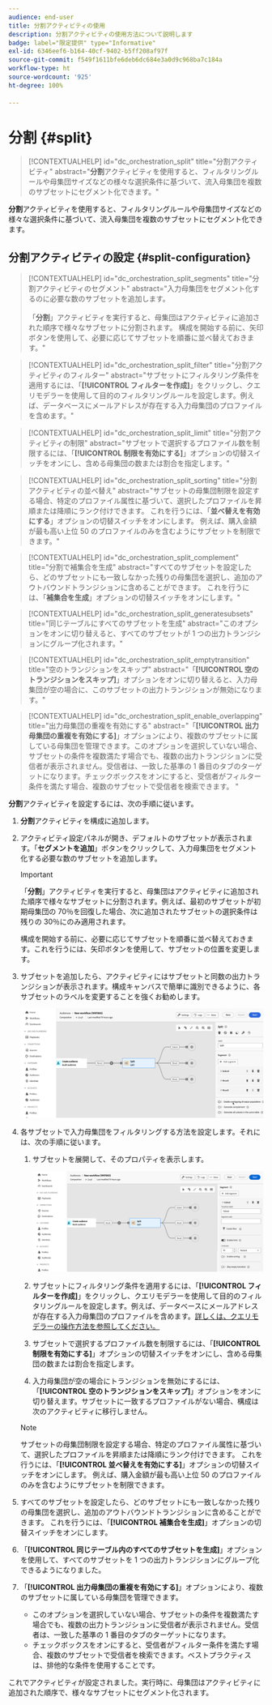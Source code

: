 ```yaml
---
audience: end-user
title: 分割アクティビティの使用
description: 分割アクティビティの使用方法について説明します
badge: label="限定提供" type="Informative"
exl-id: 6346eef6-b164-40cf-9402-b5ff208af97f
source-git-commit: f549f1611bfe6deb6dc684e3a0d9c968ba7c184a
workflow-type: ht
source-wordcount: '925'
ht-degree: 100%

---
```


# 分割 {#split}

>[!CONTEXTUALHELP]
>id="dc_orchestration_split"
>title="分割アクティビティ"
>abstract="**分割**&#x200B;アクティビティを使用すると、フィルタリングルールや母集団サイズなどの様々な選択条件に基づいて、流入母集団を複数のサブセットにセグメント化できます。"

**分割**&#x200B;アクティビティを使用すると、フィルタリングルールや母集団サイズなどの様々な選択条件に基づいて、流入母集団を複数のサブセットにセグメント化できます。

## 分割アクティビティの設定 {#split-configuration}

>[!CONTEXTUALHELP]
>id="dc_orchestration_split_segments"
>title="分割アクティビティのセグメント"
>abstract="入力母集団をセグメント化するのに必要な数のサブセットを追加します。<br/></br>「**分割**」アクティビティを実行すると、母集団はアクティビティに追加された順序で様々なサブセットに分割されます。 構成を開始する前に、矢印ボタンを使用して、必要に応じてサブセットを順番に並べ替えておきます。"

>[!CONTEXTUALHELP]
>id="dc_orchestration_split_filter"
>title="分割アクティビティのフィルター"
>abstract="サブセットにフィルタリング条件を適用するには、「**[!UICONTROL フィルターを作成]**」をクリックし、クエリモデラーを使用して目的のフィルタリングルールを設定します。例えば、データベースにメールアドレスが存在する入力母集団のプロファイルを含めます。"

>[!CONTEXTUALHELP]
>id="dc_orchestration_split_limit"
>title="分割アクティビティの制限"
>abstract="サブセットで選択するプロファイル数を制限するには、「**[!UICONTROL 制限を有効にする]**」オプションの切替スイッチをオンにし、含める母集団の数または割合を指定します。"

>[!CONTEXTUALHELP]
>id="dc_orchestration_split_sorting"
>title="分割アクティビティの並べ替え"
>abstract="サブセットの母集団制限を設定する場合、特定のプロファイル属性に基づいて、選択したプロファイルを昇順または降順にランク付けできます。 これを行うには、「**並べ替えを有効にする**」オプションの切替スイッチをオンにします。 例えば、購入金額が最も高い上位 50 のプロファイルのみを含むようにサブセットを制限できます。"

>[!CONTEXTUALHELP]
>id="dc_orchestration_split_complement"
>title="分割で補集合を生成"
>abstract="すべてのサブセットを設定したら、どのサブセットにも一致しなかった残りの母集団を選択し、追加のアウトバウンドトランジションに含めることができます。 これを行うには、「**補集合を生成**」オプションの切替スイッチをオンにします。"

>[!CONTEXTUALHELP]
>id="dc_orchestration_split_generatesubsets"
>title="同じテーブルにすべてのサブセットを生成"
>abstract="このオプションをオンに切り替えると、すべてのサブセットが 1 つの出力トランジションにグループ化されます。"

>[!CONTEXTUALHELP]
>id="dc_orchestration_split_emptytransition"
>title="空のトランジションをスキップ"
>abstract="「**[!UICONTROL 空のトランジションをスキップ]**」オプションをオンに切り替えると、入力母集団が空の場合に、このサブセットの出力トランジションが無効になります。"

>[!CONTEXTUALHELP]
>id="dc_orchestration_split_enable_overlapping"
>title="出力母集団の重複を有効にする"
>abstract="「**[!UICONTROL 出力母集団の重複を有効にする]**」オプションにより、複数のサブセットに属している母集団を管理できます。このオプションを選択していない場合、サブセットの条件を複数満たす場合でも、複数の出力トランジションに受信者が表示されません。受信者は、一致した基準の 1 番目のタブのターゲットになります。チェックボックスをオンにすると、受信者がフィルター条件を満たす場合、複数のサブセットで受信者を検索できます。 "

**分割**&#x200B;アクティビティを設定するには、次の手順に従います。

1. **分割**&#x200B;アクティビティを構成に追加します。

1. アクティビティ設定パネルが開き、デフォルトのサブセットが表示されます。「**セグメントを追加**」ボタンをクリックして、入力母集団をセグメント化する必要な数のサブセットを追加します。

   >[!IMPORTANT]
   >
   >「**分割**」アクティビティを実行すると、母集団はアクティビティに追加された順序で様々なサブセットに分割されます。例えば、最初のサブセットが初期母集団の 70％を回復した場合、次に追加されたサブセットの選択条件は残りの 30％にのみ適用されます。
   >
   >構成を開始する前に、必要に応じてサブセットを順番に並べ替えておきます。これを行うには、矢印ボタンを使用して、サブセットの位置を変更します。

1. サブセットを追加したら、アクティビティにはサブセットと同数の出力トランジションが表示されます。構成キャンバスで簡単に識別できるように、各サブセットのラベルを変更することを強くお勧めします。

   ![](../assets/split.png)

1. 各サブセットで入力母集団をフィルタリングする方法を設定します。それには、次の手順に従います。

   1. サブセットを展開して、そのプロパティを表示します。

      ![](../assets/split-subset.png)

   1. サブセットにフィルタリング条件を適用するには、「**[!UICONTROL フィルターを作成]**」をクリックし、クエリモデラーを使用して目的のフィルタリングルールを設定します。例えば、データベースにメールアドレスが存在する入力母集団のプロファイルを含めます。[詳しくは、クエリモデラーの操作方法を参照してください。](../../query/query-modeler-overview.md)

   1. サブセットで選択するプロファイル数を制限するには、「**[!UICONTROL 制限を有効にする]**」オプションの切替スイッチをオンにし、含める母集団の数または割合を指定します。

   1. 入力母集団が空の場合にトランジションを無効にするには、「**[!UICONTROL 空のトランジションをスキップ]**」オプションをオンに切り替えます。サブセットに一致するプロファイルがない場合、構成は次のアクティビティに移行しません。

   >[!NOTE]
   >
   >サブセットの母集団制限を設定する場合、特定のプロファイル属性に基づいて、選択したプロファイルを昇順または降順にランク付けできます。 これを行うには、「**[!UICONTROL 並べ替えを有効にする]**」オプションの切替スイッチをオンにします。 例えば、購入金額が最も高い上位 50 のプロファイルのみを含むようにサブセットを制限できます。

1. すべてのサブセットを設定したら、どのサブセットにも一致しなかった残りの母集団を選択し、追加のアウトバウンドトランジションに含めることができます。 これを行うには、「**[!UICONTROL 補集合を生成]**」オプションの切替スイッチをオンにします。

1. 「**[!UICONTROL 同じテーブル内のすべてのサブセットを生成]**」オプションを使用して、すべてのサブセットを 1 つの出力トランジションにグループ化できるようになりました。

1. 「**[!UICONTROL 出力母集団の重複を有効にする]**」オプションにより、複数のサブセットに属している母集団を管理できます。

   * このオプションを選択していない場合、サブセットの条件を複数満たす場合でも、複数の出力トランジションに受信者が表示されません。受信者は、一致した基準の 1 番目のタブのターゲットになります。
   * チェックボックスをオンにすると、受信者がフィルター条件を満たす場合、複数のサブセットで受信者を検索できます。ベストプラクティスは、排他的な条件を使用することです。

これでアクティビティが設定されました。実行時に、母集団はアクティビティに追加された順序で、様々なサブセットにセグメント化されます。

<!--
## Example{#split-example}

In the following example, the **[!UICONTROL Split]** activity is used to segment an audience into distinct subsets based on the communication channel that we want to use :

* **Subset 1 "push"**: This subset comprises all profiles who have installed our mobile application.
* **Subset 2 "sms"**: Mobile phone users: For the remaining population that did not fall into Subset 1, subset 2 applies a filtering rule to select profiles with mobile phones in the database.
* **Complement transition**: This transition captures all the remaining profiles that did not match Subset 1 or Subset 2. Specifically, it includes profiles who neither installed the mobile application nor have a mobile phone, such as users who haven't installed the mobile app or lack a registered mobile number.

![](../assets/workflow-split-example.png)
-->
